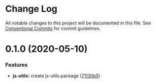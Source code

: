 # Change Log

All notable changes to this project will be documented in this file.
See [Conventional Commits](https://conventionalcommits.org) for commit guidelines.

# 0.1.0 (2020-05-10)


### Features

* **js-utils:** create js-utils package ([71130b5](https://github.com/Hjinbin/toolbox/commit/71130b5fda59edcca2fb82c374597169f64860ff))
